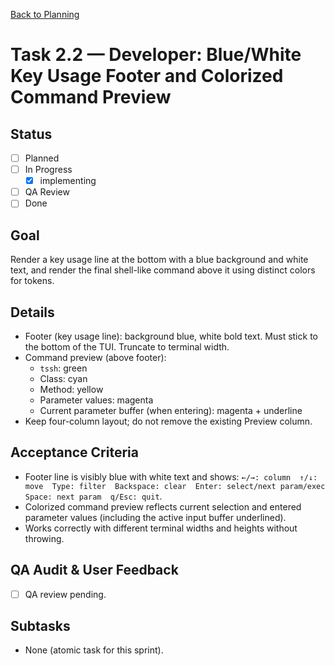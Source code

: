 [Back to Planning](./planning.md)

# Task 2.2 — Developer: Blue/White Key Usage Footer and Colorized Command Preview

## Status
- [ ] Planned
- [ ] In Progress
  - [x] implementing
- [ ] QA Review
- [ ] Done

## Goal
Render a key usage line at the bottom with a blue background and white text, and render the final shell-like command above it using distinct colors for tokens.

## Details
- Footer (key usage line): background blue, white bold text. Must stick to the bottom of the TUI. Truncate to terminal width.
- Command preview (above footer):
  - `tssh`: green
  - Class: cyan
  - Method: yellow
  - Parameter values: magenta
  - Current parameter buffer (when entering): magenta + underline
- Keep four-column layout; do not remove the existing Preview column.

## Acceptance Criteria
- Footer line is visibly blue with white text and shows: `←/→: column  ↑/↓: move  Type: filter  Backspace: clear  Enter: select/next param/exec  Space: next param  q/Esc: quit`.
- Colorized command preview reflects current selection and entered parameter values (including the active input buffer underlined).
- Works correctly with different terminal widths and heights without throwing.

## QA Audit & User Feedback
- [ ] QA review pending.

## Subtasks
- None (atomic task for this sprint).